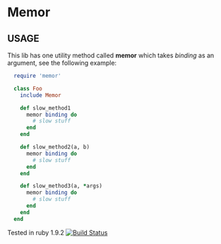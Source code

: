 # Memor

## USAGE
This lib has one utility method called **memor** which takes *binding* as an
 argument, see the following example:

``` ruby
  require 'memor'

  class Foo
    include Memor

    def slow_method1
      memor binding do
        # slow stuff
      end
    end

    def slow_method2(a, b)
      memor binding do
        # slow stuff
      end
    end

    def slow_method3(a, *args)
      memor binding do
        # slow stuff
      end
    end
  end
```

Tested in ruby 1.9.2
[![Build Status](https://secure.travis-ci.org/Aaron2Ti/memor.png)](http://travis-ci.org/Aaron2Ti/memor)

